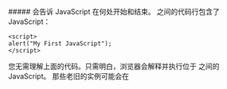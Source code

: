 #####<script> 标签
如需在 HTML 页面中插入 JavaScript，请使用 <script> 标签。     
<script> 和 </script> 会告诉 JavaScript 在何处开始和结束。     
<script> 和 </script> 之间的代码行包含了 JavaScript：    

	<script>
	alert("My First JavaScript");
	</script>

您无需理解上面的代码。只需明白，浏览器会解释并执行位于 <script> 和 </script> 之间的 JavaScript。
那些老旧的实例可能会在 <script> 标签中使用 type="text/javascript"。现在已经不必这样做了。JavaScript 是所有现代浏览器以及 HTML5 中的默认脚本语言。

#####<body> 中的 JavaScript
在本例中，JavaScript 会在页面加载时向 HTML 的 <body> 写文本：

	<!DOCTYPE html>
	<html>
	<body>
	.
	.
	<script>
	document.write("<h1>This is a heading</h1>");
	document.write("<p>This is a paragraph</p>");
	</script>
	.
	.
	</body>
	</html>

#####JavaScript 函数和事件
上面例子中的 JavaScript 语句，会在页面加载时执行。     
通常，我们需要在某个事件发生时执行代码，比如当用户点击按钮时。     
如果我们把 JavaScript 代码放入函数中，就可以在事件发生时调用该函数。     

#####<head> 中的 JavaScript 函数
在本例中，我们把一个 JavaScript 函数放置到 HTML 页面的 <head> 部分。
该函数会在点击按钮时被调用：

	<!DOCTYPE html>
	<html>
	
	<head>
	<script>
	function myFunction()
	{
	document.getElementById("demo").innerHTML="My First JavaScript Function";
	}
	</script>
	</head>
	
	<body>
	
	<h1>My Web Page</h1>
	
	<p id="demo">A Paragraph</p>
	
	<button type="button" onclick="myFunction()">Try it</button>
	
	</body>
	</html>

#####<body> 中的 JavaScript 函数
在本例中，我们把一个 JavaScript 函数放置到 HTML 页面的 <body> 部分。    
该函数会在点击按钮时被调用：   

	<!DOCTYPE html>
	<html>
	<body>
	
	<h1>My Web Page</h1>
	
	<p id="demo">A Paragraph</p>
	
	<button type="button" onclick="myFunction()">Try it</button>
	
	<script>
	function myFunction()
	{
	document.getElementById("demo").innerHTML="My First JavaScript Function";
	}
	</script>
	
	</body>
	</html>

提示：我们把 JavaScript 放到了页面代码的底部，这样就可以确保在 <p> 元素创建之后再执行脚本。

#####外部的 JavaScript
也可以把脚本保存到外部文件中。外部文件通常包含被多个网页使用的代码。           
外部 JavaScript 文件的文件扩展名是 .js。      
如需使用外部文件，请在 <script> 标签的 "src" 属性中设置该 .js 文件：    

	<!DOCTYPE html>
	<html>
	<body>
	<script src="myScript.js"></script>
	</body>
	</html>

在 <head> 或 <body> 中引用脚本文件都是可以的。实际运行效果与您在 <script> 标签中编写脚本完全一致。
提示：外部脚本不能包含 <script> 标签。

